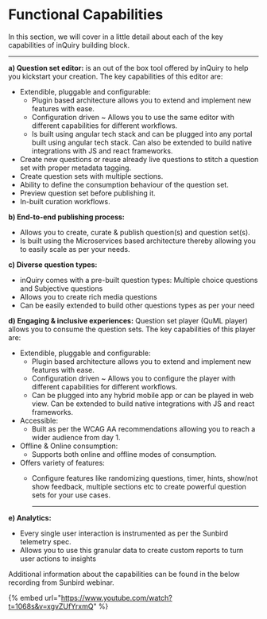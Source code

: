 # Functional Capabilities

In this section, we will cover in a little detail about each of the key capabilities of inQuiry building block.

****

**a) Question set editor:** is an out of the box tool offered by inQuiry to help you kickstart your creation. The key capabilities of this editor are:

* Extendible, pluggable and configurable:&#x20;
  * Plugin based architecture allows you to extend and implement new features with ease.&#x20;
  * Configuration driven \~ Allows you to use the same editor with different capabilities for different workflows.&#x20;
  * Is built using angular tech stack and can be plugged into any portal built using angular tech stack. Can also be extended to build native integrations with JS and react frameworks.
* Create new questions or reuse already live questions to stitch a question set with proper metadata tagging.
* Create question sets with multiple sections.&#x20;
* Ability to define the consumption behaviour of the question set.
* Preview question set before publishing it.
* In-built curation workflows.

**b) End-to-end publishing process:**&#x20;

* Allows you to create, curate & publish question(s) and question set(s).&#x20;
* Is built using the Microservices based architecture thereby allowing you to easily scale as per your needs.

**c) Diverse question types:**&#x20;

* inQuiry comes with a pre-built question types: Multiple choice questions and Subjective questions&#x20;
* Allows you to create rich media questions
* Can be easily extended to build other questions types as per your need

**d) Engaging & inclusive experiences:** Question set player (QuML player) allows you to consume the question sets. The key capabilities of this player are:&#x20;

* Extendible, pluggable and configurable:&#x20;
  * Plugin based architecture allows you to extend and implement new features with ease.&#x20;
  * Configuration driven \~ Allows you to configure the player with different capabilities for different workflows.&#x20;
  * Can be plugged into any hybrid mobile app or can be played in web view. Can be extended to build native integrations with JS and react frameworks.
* Accessible:
  * Built as per the WCAG AA recommendations allowing you to reach a wider audience from day 1.
* Offline & Online consumption:
  * Supports both online and offline modes of consumption.
* Offers variety of features:
  *   Configure features like randomizing questions, timer, hints, show/not show feedback, multiple sections etc to create powerful question sets for your use cases.

      ****

**e) Analytics:**&#x20;

* Every single user interaction is instrumented as per the Sunbird telemetry spec.
* Allows you to use this granular data to create custom reports to turn user actions to insights



&#x20;Additional information about the capabilities can be found in the below recording from Sunbird webinar.

{% embed url="https://www.youtube.com/watch?t=1068s&v=xgvZUfYrxmQ" %}
